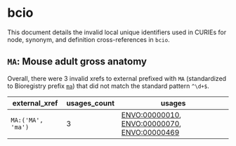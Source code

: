 # bcio

This document details the invalid local unique identifiers used in CURIEs
for node, synonym, and definition cross-references in `bcio`.


## `MA`: Mouse adult gross anatomy

Overall, there were 3 invalid
xrefs to external prefixed with `MA` (standardized to Bioregistry
prefix [`ma`](https://bioregistry.io/ma)) that
did not match the standard pattern `^\d+$`.

| external_xref     |   usages_count | usages                                                                                                                                                              |
|-------------------|----------------|---------------------------------------------------------------------------------------------------------------------------------------------------------------------|
| `MA:('MA', 'ma')` |              3 | [ENVO:00000010](https://bioregistry.io/ENVO:00000010), [ENVO:00000070](https://bioregistry.io/ENVO:00000070), [ENVO:00000469](https://bioregistry.io/ENVO:00000469) |

